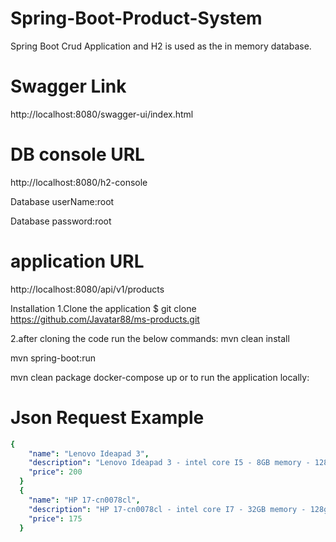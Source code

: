 # Spring-Boot-Product-System
Spring Boot Crud Application and H2 is used as the in memory database.
# Swagger Link
http://localhost:8080/swagger-ui/index.html
# DB console URL 
http://localhost:8080/h2-console

Database userName:root

Database password:root

# application URL 
http://localhost:8080/api/v1/products

Installation
1.Clone the application
 $ git clone https://github.com/Javatar88/ms-products.git
 
2.after  cloning the code run the below commands:
mvn clean install

mvn spring-boot:run





mvn clean package
docker-compose up
or to run the application locally:

# Json Request Example
```yaml
{
    "name": "Lenovo Ideapad 3",
    "description": "Lenovo Ideapad 3 - intel core I5 - 8GB memory - 128gb ssd",
    "price": 200
  }
  {
    "name": "HP 17-cn0078cl",
    "description": "HP 17-cn0078cl - intel core I7 - 32GB memory - 128gb ssd",
    "price": 175
  }
